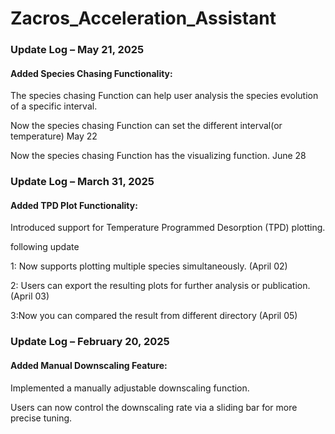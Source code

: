 # Zacros_Acceleration_Assistant








### Update Log – May 21, 2025
#### Added Species Chasing Functionality:
The species chasing Function can help user analysis the species evolution of a specific interval.

Now the species chasing Function can set the different interval(or temperature) May 22

Now the species chasing Function has the visualizing function. June 28
### Update Log – March 31, 2025
#### Added TPD Plot Functionality:

Introduced support for Temperature Programmed Desorption (TPD) plotting.

following update

1: Now supports plotting multiple species simultaneously. (April 02)

2: Users can export the resulting plots for further analysis or publication. (April 03)

3:Now you can compared the result from different directory (April 05)

### Update Log – February 20, 2025
#### Added Manual Downscaling Feature:

Implemented a manually adjustable downscaling function.

Users can now control the downscaling rate via a sliding bar for more precise tuning.

